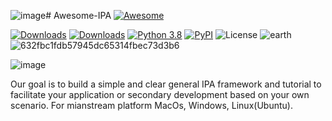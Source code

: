 ![image](https://github.com/Zero-coder/IPA-is-all-you-need/assets/54145971/4970be72-f37b-4594-b54a-b239d46930d0)# Awesome-IPA [![Awesome](https://cdn.rawgit.com/sindresorhus/awesome/d7305f38d29fed78fa85652e3a63e154dd8e8829/media/badge.svg)](https://github.com/sindresorhus/awesome)

[![Downloads](https://static.pepy.tech/badge/fingpt)](https://pepy.tech/project/fingpt)
[![Downloads](https://static.pepy.tech/badge/fingpt/week)](https://pepy.tech/project/fingpt)
[![Python 3.8](https://img.shields.io/badge/python-3.6-blue.svg)](https://www.python.org/downloads/release/python-360/)
[![PyPI](https://img.shields.io/pypi/v/fingpt.svg)](https://pypi.org/project/fingpt/)
![License](https://img.shields.io/github/license/AI4Finance-Foundation/fingpt.svg?color=brightgreen)
![earth](https://github.com/Zero-coder/IPA-is-all-you-need/assets/54145971/9d640067-a3f3-43cc-9215-a328bb2b541f)
![632fbc1fdb57945dc65314fbec73d3b6](https://github.com/Zero-coder/IPA-is-all-you-need/assets/54145971/978a37e1-8131-421f-bc07-97665e519f7f)

![image](https://github.com/Zero-coder/IPA-is-all-you-need/assets/54145971/d13c1e70-aacc-402a-979b-154e643adad3)


Our goal is to build a simple and clear general IPA framework and tutorial to facilitate your application or secondary development based on your own scenario. For mianstream platform MacOs, Windows, Linux(Ubuntu).






